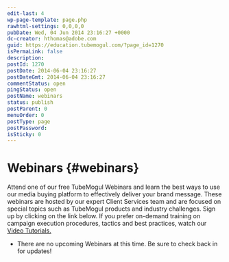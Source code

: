 ```yaml
---
edit-last: 4
wp-page-template: page.php
rawhtml-settings: 0,0,0,0
pubDate: Wed, 04 Jun 2014 23:16:27 +0000
dc-creator: hthomas@adobe.com
guid: https://education.tubemogul.com/?page_id=1270
isPermaLink: false
description: 
postId: 1270
postDate: 2014-06-04 23:16:27
postDateGmt: 2014-06-04 23:16:27
commentStatus: open
pingStatus: open
postName: webinars
status: publish
postParent: 0
menuOrder: 0
postType: page
postPassword: 
isSticky: 0
---
```


# Webinars {#webinars}

Attend one of our free TubeMogul Webinars and learn the best ways to use our media buying platform to effectively deliver your brand message. These webinars are hosted by our expert Client Services team and are focused on special topics such as TubeMogul products and industry challenges. Sign up by clicking on the link below.  If you prefer on-demand training on campaign execution procedures, tactics and best practices, watch our [Video Tutorials.](https://education.tubemogul.com/videos/)

* There are no upcoming Webinars at this time. Be sure to check back in for updates!

